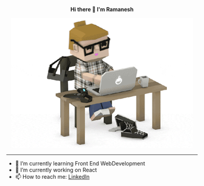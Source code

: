 <p align="center">  
<strong>
  Hi there 👋 I'm Ramanesh
</strong>
</p>
<p align="center">
<img src="/programmer_gif.gif" width="480" height="344" frameBorder="0"/>
</p>
<hr>
<ul>
  <li>🌱 I’m currently learning Front End WebDevelopment</li>
  <li>🔭 I’m currently working on React</li>
  <li>📫 How to reach me: <a href="https://www.linkedin.com/in/ramanesh-p-v/">LinkedIn</a></li>
</ul>


<!--
**laciecoder/laciecoder** is a ✨ _special_ ✨ repository because its `README.md` (this file) appears on your GitHub profile.

Here are some ideas to get you started:

- 🔭 I’m currently working on ...
- 🌱 I’m currently learning ...
- 👯 I’m looking to collaborate on ...
- 🤔 I’m looking for help with ...
- 💬 Ask me about ...
- 📫 How to reach me: ...
- 😄 Pronouns: ...
- ⚡ Fun fact: ...
-->
